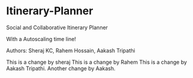 # Itinerary-Planner

Social and Collaborative Itinerary Planner

With a Autoscaling time line!

Authors: Sheraj KC, Rahem Hossain, Aakash Tripathi

This is a change by sheraj
This is a change by Rahem
This is a change by Aakash Tripathi.
Another change by Aakash.